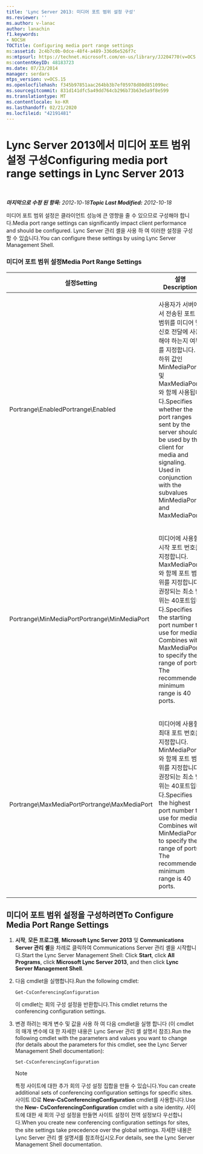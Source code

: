```yaml
---
title: 'Lync Server 2013: 미디어 포트 범위 설정 구성'
ms.reviewer: ''
ms.author: v-lanac
author: lanachin
f1.keywords:
- NOCSH
TOCTitle: Configuring media port range settings
ms:assetid: 2c4b7c0b-0dce-48f4-a489-336d6e526f7c
ms:mtpsurl: https://technet.microsoft.com/en-us/library/JJ204770(v=OCS.15)
ms:contentKeyID: 48183723
ms.date: 07/23/2014
manager: serdars
mtps_version: v=OCS.15
ms.openlocfilehash: f345b97851aac264bb3b7ef05978d80d851099ec
ms.sourcegitcommit: 831d141dfc5a49dd764cb296b73b63e5a9f8e599
ms.translationtype: MT
ms.contentlocale: ko-KR
ms.lasthandoff: 02/21/2020
ms.locfileid: "42191481"
---
```

<div data-xmlns="http://www.w3.org/1999/xhtml">

<div class="topic" data-xmlns="http://www.w3.org/1999/xhtml" data-msxsl="urn:schemas-microsoft-com:xslt" data-cs="https://msdn.microsoft.com/">

<div data-asp="https://msdn2.microsoft.com/asp">

# <a name="configuring-media-port-range-settings-in-lync-server-2013"></a><span data-ttu-id="8b7bd-102">Lync Server 2013에서 미디어 포트 범위 설정 구성</span><span class="sxs-lookup"><span data-stu-id="8b7bd-102">Configuring media port range settings in Lync Server 2013</span></span>

</div>

<div id="mainSection">

<div id="mainBody">

<span> </span>

<span data-ttu-id="8b7bd-103">_**마지막으로 수정 된 항목:** 2012-10-18_</span><span class="sxs-lookup"><span data-stu-id="8b7bd-103">_**Topic Last Modified:** 2012-10-18_</span></span>

<span data-ttu-id="8b7bd-104">미디어 포트 범위 설정은 클라이언트 성능에 큰 영향을 줄 수 있으므로 구성해야 합니다.</span><span class="sxs-lookup"><span data-stu-id="8b7bd-104">Media port range settings can significantly impact client performance and should be configured.</span></span> <span data-ttu-id="8b7bd-105">Lync Server 관리 셸을 사용 하 여 이러한 설정을 구성할 수 있습니다.</span><span class="sxs-lookup"><span data-stu-id="8b7bd-105">You can configure these settings by using Lync Server Management Shell.</span></span>

### <a name="media-port-range-settings"></a><span data-ttu-id="8b7bd-106">미디어 포트 범위 설정</span><span class="sxs-lookup"><span data-stu-id="8b7bd-106">Media Port Range Settings</span></span>

<table>
<colgroup>
<col style="width: 25%" />
<col style="width: 25%" />
<col style="width: 25%" />
<col style="width: 25%" />
</colgroup>
<thead>
<tr class="header">
<th><span data-ttu-id="8b7bd-107">설정</span><span class="sxs-lookup"><span data-stu-id="8b7bd-107">Setting</span></span></th>
<th><span data-ttu-id="8b7bd-108">설명</span><span class="sxs-lookup"><span data-stu-id="8b7bd-108">Description</span></span></th>
<th><span data-ttu-id="8b7bd-109">Lync Server 관리 셸 cmdlet</span><span class="sxs-lookup"><span data-stu-id="8b7bd-109">Lync Server Management Shell cmdlet</span></span></th>
<th><span data-ttu-id="8b7bd-110">Cmdlet 매개 변수</span><span class="sxs-lookup"><span data-stu-id="8b7bd-110">Cmdlet parameters</span></span></th>
</tr>
</thead>
<tbody>
<tr class="odd">
<td><p><span data-ttu-id="8b7bd-111">Portrange\Enabled</span><span class="sxs-lookup"><span data-stu-id="8b7bd-111">Portrange\Enabled</span></span></p></td>
<td><p><span data-ttu-id="8b7bd-p102">사용자가 서버에서 전송된 포트 범위를 미디어 및 신호 전달에 사용해야 하는지 여부를 지정합니다. 하위 값인 MinMediaPort 및 MaxMediaPort와 함께 사용됩니다.</span><span class="sxs-lookup"><span data-stu-id="8b7bd-p102">Specifies whether the port ranges sent by the server should be used by the client for media and signaling. Used in conjunction with the subvalues MinMediaPort and MaxMediaPort.</span></span></p></td>
<td><p><span data-ttu-id="8b7bd-114"><strong>Get-csconferencingconfiguration</strong></span><span class="sxs-lookup"><span data-stu-id="8b7bd-114"><strong>CsConferencingConfiguration</strong></span></span></p></td>
<td><p><span data-ttu-id="8b7bd-115">ClientMediaPortRangeEnabled</span><span class="sxs-lookup"><span data-stu-id="8b7bd-115">ClientMediaPortRangeEnabled</span></span></p></td>
</tr>
<tr class="even">
<td><p><span data-ttu-id="8b7bd-116">Portrange\MinMediaPort</span><span class="sxs-lookup"><span data-stu-id="8b7bd-116">Portrange\MinMediaPort</span></span></p></td>
<td><p><span data-ttu-id="8b7bd-p103">미디어에 사용할 시작 포트 번호를 지정합니다. MaxMediaPort와 함께 포트 범위를 지정합니다. 권장되는 최소 범위는 40포트입니다.</span><span class="sxs-lookup"><span data-stu-id="8b7bd-p103">Specifies the starting port number to use for media. Combines with MaxMediaPort to specify the range of ports. The recommended minimum range is 40 ports.</span></span></p></td>
<td><p><span data-ttu-id="8b7bd-120"><strong>Get-csconferencingconfiguration</strong></span><span class="sxs-lookup"><span data-stu-id="8b7bd-120"><strong>CsConferencingConfiguration</strong></span></span></p></td>
<td><p><span data-ttu-id="8b7bd-121">ClientMediaPort(클라이언트 미디어에 사용할 시작 포트 번호를 나타냄)</span><span class="sxs-lookup"><span data-stu-id="8b7bd-121">ClientMediaPort (represents the starting port number to use for client media)</span></span></p></td>
</tr>
<tr class="odd">
<td><p><span data-ttu-id="8b7bd-122">Portrange\MaxMediaPort</span><span class="sxs-lookup"><span data-stu-id="8b7bd-122">Portrange\MaxMediaPort</span></span></p></td>
<td><p><span data-ttu-id="8b7bd-p104">미디어에 사용할 최대 포트 번호를 지정합니다. MinMediaPort와 함께 포트 범위를 지정합니다. 권장되는 최소 범위는 40포트입니다.</span><span class="sxs-lookup"><span data-stu-id="8b7bd-p104">Specifies the highest port number to use for media. Combines with MinMediaPort to specify the range of ports. The recommended minimum range is 40 ports.</span></span></p></td>
<td><p><span data-ttu-id="8b7bd-126"><strong>Get-csconferencingconfiguration</strong></span><span class="sxs-lookup"><span data-stu-id="8b7bd-126"><strong>CsConferencingConfiguration</strong></span></span></p></td>
<td><p><span data-ttu-id="8b7bd-127">ClientMediaPortRange(클라이언트 미디어에 사용할 수 있는 총 포트 수를 나타내며, 기본값은 40임)</span><span class="sxs-lookup"><span data-stu-id="8b7bd-127">ClientMediaPortRange (indicates the total number of ports available for client media; default is 40)</span></span></p></td>
</tr>
</tbody>
</table>


<div>

## <a name="to-configure-media-port-range-settings"></a><span data-ttu-id="8b7bd-128">미디어 포트 범위 설정을 구성하려면</span><span class="sxs-lookup"><span data-stu-id="8b7bd-128">To Configure Media Port Range Settings</span></span>

1.  <span data-ttu-id="8b7bd-129">**시작**, **모든 프로그램**, **Microsoft Lync Server 2013** 및 **Communications Server 관리 셸**을 차례로 클릭하여 Communications Server 관리 셸을 시작합니다.</span><span class="sxs-lookup"><span data-stu-id="8b7bd-129">Start the Lync Server Management Shell: Click **Start**, click **All Programs**, click **Microsoft Lync Server 2013**, and then click **Lync Server Management Shell**.</span></span>

2.  <span data-ttu-id="8b7bd-130">다음 cmdlet을 실행합니다.</span><span class="sxs-lookup"><span data-stu-id="8b7bd-130">Run the following cmdlet:</span></span>
    
        Get-CsConferencingConfiguration
    
    <span data-ttu-id="8b7bd-131">이 cmdlet는 회의 구성 설정을 반환합니다.</span><span class="sxs-lookup"><span data-stu-id="8b7bd-131">This cmdlet returns the conferencing configuration settings.</span></span>

3.  <span data-ttu-id="8b7bd-132">변경 하려는 매개 변수 및 값을 사용 하 여 다음 cmdlet을 실행 합니다 (이 cmdlet의 매개 변수에 대 한 자세한 내용은 Lync Server 관리 셸 설명서 참조).</span><span class="sxs-lookup"><span data-stu-id="8b7bd-132">Run the following cmdlet with the parameters and values you want to change (for details about the parameters for this cmdlet, see the Lync Server Management Shell documentation):</span></span>
    
        Set-CsConferencingConfiguration
    
    <div>
    

    > [!NOTE]  
    > <span data-ttu-id="8b7bd-133">특정 사이트에 대한 추가 회의 구성 설정 집합을 만들 수 있습니다.</span><span class="sxs-lookup"><span data-stu-id="8b7bd-133">You can create additional sets of conferencing configuration settings for specific sites.</span></span> <span data-ttu-id="8b7bd-134">사이트 ID로 <STRONG>New-CsConferencingConfiguration</STRONG> cmdlet를 사용합니다.</span><span class="sxs-lookup"><span data-stu-id="8b7bd-134">Use the <STRONG>New- CsConferencingConfiguration</STRONG> cmdlet with a site identity.</span></span> <span data-ttu-id="8b7bd-135">사이트에 대한 새 회의 구성 설정을 만들면 사이트 설정이 전역 설정보다 우선합니다.</span><span class="sxs-lookup"><span data-stu-id="8b7bd-135">When you create new conferencing configuration settings for sites, the site settings take precedence over the global settings.</span></span> <span data-ttu-id="8b7bd-136">자세한 내용은 Lync Server 관리 셸 설명서를 참조하십시오.</span><span class="sxs-lookup"><span data-stu-id="8b7bd-136">For details, see the Lync Server Management Shell documentation.</span></span>

    
    </div>

</div>

</div>

<span> </span>

</div>

</div>

</div>

